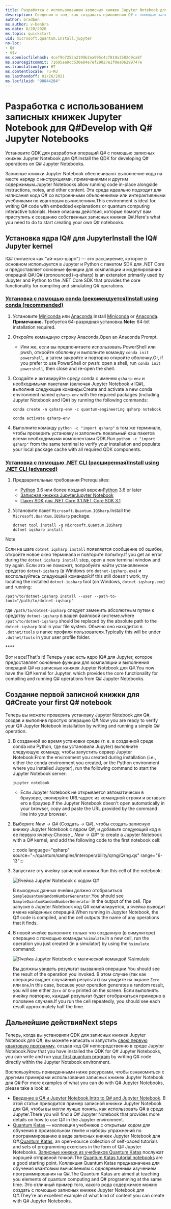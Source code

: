 ```yaml
---
title: Разработка с использованием записных книжек Jupyter Notebook для Q#
description: Сведения о том, как создавать приложения Q# с помощью записных книжек Jupyter Notebook.
author: bradben
ms.author: v-benbra
ms.date: 8/20/2020
ms.topic: quickstart
uid: microsoft.quantum.install.jupyter
no-loc:
- Q#
- $$v
ms.openlocfilehash: 4cef9b7252a2199b2ea995c4cf819a3582d9ca8f
ms.sourcegitcommit: 71605ea9cc630e84e7ef29027e1f0ea06299747e
ms.translationtype: HT
ms.contentlocale: ru-RU
ms.lasthandoff: 01/26/2021
ms.locfileid: "98844284"
---
```

# <a name="develop-with-q-jupyter-notebooks"></a><span data-ttu-id="cfd22-103">Разработка с использованием записных книжек Jupyter Notebook для Q#</span><span class="sxs-lookup"><span data-stu-id="cfd22-103">Develop with Q# Jupyter Notebooks</span></span>

<span data-ttu-id="cfd22-104">Установите QDK для разработки операций Q# с помощью записных книжек Jupyter Notebook для Q#.</span><span class="sxs-lookup"><span data-stu-id="cfd22-104">Install the QDK for developing Q# operations on Q# Jupyter Notebooks.</span></span>

<span data-ttu-id="cfd22-105">Записные книжки Jupyter Notebook обеспечивают выполнение кода на месте наряду с инструкциями, примечаниями и другим содержимым.</span><span class="sxs-lookup"><span data-stu-id="cfd22-105">Jupyter Notebooks allow running code in-place alongside instructions, notes, and other content.</span></span> <span data-ttu-id="cfd22-106">Эта среда идеально подходит для написания кода Q# со встроенными объяснениями или интерактивными учебниками по квантовым вычислениям.</span><span class="sxs-lookup"><span data-stu-id="cfd22-106">This environment is ideal for writing Q# code with embedded explanations or quantum computing interactive tutorials.</span></span> <span data-ttu-id="cfd22-107">Ниже описаны действия, которые помогут вам приступить к созданию собственных записных книжек Q#.</span><span class="sxs-lookup"><span data-stu-id="cfd22-107">Here's what you need to do to start creating your own Q# notebooks.</span></span>

## <a name="install-the-iq-jupyter-kernel"></a><span data-ttu-id="cfd22-108">Установка ядра IQ# для Jupyter</span><span class="sxs-lookup"><span data-stu-id="cfd22-108">Install the IQ# Jupyter kernel</span></span>

<span data-ttu-id="cfd22-109">IQ# (читается как "ай-кью-шарп") — это расширение, которое в основном используется в Jupyter и Python с пакетом SDK для .NET Core и предоставляет основные функции для компиляции и моделирования операций Q#.</span><span class="sxs-lookup"><span data-stu-id="cfd22-109">IQ# (pronounced i-q-sharp) is an extension primarily used by Jupyter and Python to the .NET Core SDK that provides the core functionality for compiling and simulating Q# operations.</span></span>

### <a name="install-using-conda-recommended"></a>[<span data-ttu-id="cfd22-110">Установка с помощью conda (рекомендуется)</span><span class="sxs-lookup"><span data-stu-id="cfd22-110">Install using conda (recommended)</span></span>](#tab/tabid-conda)

1. <span data-ttu-id="cfd22-111">Установите [Miniconda](https://docs.conda.io/en/latest/miniconda.html) или [Anaconda](https://www.anaconda.com/products/individual#Downloads).</span><span class="sxs-lookup"><span data-stu-id="cfd22-111">Install [Miniconda](https://docs.conda.io/en/latest/miniconda.html) or [Anaconda](https://www.anaconda.com/products/individual#Downloads).</span></span> <span data-ttu-id="cfd22-112">**Примечание.** Требуется 64-разрядная установка.</span><span class="sxs-lookup"><span data-stu-id="cfd22-112">**Note:** 64-bit installation required.</span></span>

1. <span data-ttu-id="cfd22-113">Откройте командную строку Anaconda.</span><span class="sxs-lookup"><span data-stu-id="cfd22-113">Open an Anaconda Prompt.</span></span>

   - <span data-ttu-id="cfd22-114">Или же, если вы предпочитаете использовать PowerShell или pwsh, откройте оболочку и выполните команду `conda init powershell`, а затем закройте и повторно откройте оболочку.</span><span class="sxs-lookup"><span data-stu-id="cfd22-114">Or, if you prefer to use PowerShell or pwsh: open a shell, run `conda init powershell`, then close and re-open the shell.</span></span>

1. <span data-ttu-id="cfd22-115">Создайте и активируйте среду conda с именем `qsharp-env` и необходимыми пакетами (включая Jupyter Notebook и IQ#), выполнив следующие команды:</span><span class="sxs-lookup"><span data-stu-id="cfd22-115">Create and activate a new conda environment named `qsharp-env` with the required packages (including Jupyter Notebook and IQ#) by running the following commands:</span></span>

    ```
    conda create -n qsharp-env -c quantum-engineering qsharp notebook

    conda activate qsharp-env
    ```

1. <span data-ttu-id="cfd22-116">Выполните команду `python -c "import qsharp"` в том же терминале, чтобы проверить установку и заполнить локальный кэш пакетов всеми необходимыми компонентами QDK.</span><span class="sxs-lookup"><span data-stu-id="cfd22-116">Run `python -c "import qsharp"` from the same terminal to verify your installation and populate your local package cache with all required QDK components.</span></span>

### <a name="install-using-net-cli-advanced"></a>[<span data-ttu-id="cfd22-117">Установка с помощью .NET CLI (расширенная)</span><span class="sxs-lookup"><span data-stu-id="cfd22-117">Install using .NET CLI (advanced)</span></span>](#tab/tabid-dotnetcli)

1. <span data-ttu-id="cfd22-118">Предварительные требования:</span><span class="sxs-lookup"><span data-stu-id="cfd22-118">Prerequisites:</span></span>

    - <span data-ttu-id="cfd22-119">[Python](https://www.python.org/downloads/) 3.6 или более поздней версии</span><span class="sxs-lookup"><span data-stu-id="cfd22-119">[Python](https://www.python.org/downloads/) 3.6 or later</span></span>
    - [<span data-ttu-id="cfd22-120">Записная книжка Jupyter</span><span class="sxs-lookup"><span data-stu-id="cfd22-120">Jupyter Notebook</span></span>](https://jupyter.readthedocs.io/en/latest/install.html)
    - [<span data-ttu-id="cfd22-121">Пакет SDK для .NET Core 3.1</span><span class="sxs-lookup"><span data-stu-id="cfd22-121">.NET Core SDK 3.1</span></span>](https://dotnet.microsoft.com/download/dotnet-core/3.1)

1. <span data-ttu-id="cfd22-122">Установите пакет `Microsoft.Quantum.IQSharp`.</span><span class="sxs-lookup"><span data-stu-id="cfd22-122">Install the `Microsoft.Quantum.IQSharp` package.</span></span>

    ```dotnetcli
    dotnet tool install -g Microsoft.Quantum.IQSharp
    dotnet iqsharp install
    ```

> [!NOTE]
> <span data-ttu-id="cfd22-123">Если на шаге `dotnet iqsharp install` появляется сообщение об ошибке, откройте новое окно терминала и повторите попытку.</span><span class="sxs-lookup"><span data-stu-id="cfd22-123">If you get an error during the `dotnet iqsharp install` step, open a new terminal window and try again.</span></span>
> <span data-ttu-id="cfd22-124">Если это не поможет, попробуйте найти установленное средство `dotnet-iqsharp` (в Windows это `dotnet-iqsharp.exe`) и воспользуйтесь следующей командой:</span><span class="sxs-lookup"><span data-stu-id="cfd22-124">If this still doesn't work, try locating the installed `dotnet-iqsharp` tool (on Windows, `dotnet-iqsharp.exe`) and running:</span></span>
> ```
> /path/to/dotnet-iqsharp install --user --path-to-tool="/path/to/dotnet-iqsharp"
> ```
> <span data-ttu-id="cfd22-125">где `/path/to/dotnet-iqsharp` следует заменить абсолютным путем к средству `dotnet-iqsharp` в вашей файловой системе.</span><span class="sxs-lookup"><span data-stu-id="cfd22-125">where `/path/to/dotnet-iqsharp` should be replaced by the absolute path to the `dotnet-iqsharp` tool in your file system.</span></span>
> <span data-ttu-id="cfd22-126">Обычно оно находится в `.dotnet/tools` в папке профиля пользователя.</span><span class="sxs-lookup"><span data-stu-id="cfd22-126">Typically this will be under `.dotnet/tools` in your user profile folder.</span></span>
    
<span data-ttu-id="cfd22-127">\*\*_</span><span class="sxs-lookup"><span data-stu-id="cfd22-127">\*\*_</span></span>

<span data-ttu-id="cfd22-128">Вот и все!</span><span class="sxs-lookup"><span data-stu-id="cfd22-128">That's it!</span></span> <span data-ttu-id="cfd22-129">Теперь у вас есть ядро IQ# для Jupyter, которое предоставляет основные функции для компиляции и выполнения операций Q# из записных книжек Jupyter Notebook для Q#.</span><span class="sxs-lookup"><span data-stu-id="cfd22-129">You now have the IQ# kernel for Jupyter, which provides the core functionality for compiling and running Q# operations from Q# Jupyter Notebooks.</span></span>

## <a name="create-your-first-q-notebook"></a><span data-ttu-id="cfd22-130">Создание первой записной книжки для Q#</span><span class="sxs-lookup"><span data-stu-id="cfd22-130">Create your first Q# notebook</span></span>

<span data-ttu-id="cfd22-131">Теперь вы можете проверить установку Jupyter Notebook для Q#, создав и выполнив простую операцию Q#.</span><span class="sxs-lookup"><span data-stu-id="cfd22-131">Now you are ready to verify your Q# Jupyter Notebook installation by writing and running a simple Q# operation.</span></span>

1. <span data-ttu-id="cfd22-132">В созданной во время установки среде (т. е. в созданной среде conda или Python, где вы установили Jupyter) выполните следующую команду, чтобы запустить сервер Jupyter Notebook:</span><span class="sxs-lookup"><span data-stu-id="cfd22-132">From the environment you created during installation (i.e., either the conda environment you created, or the Python environment where you installed Jupyter), run the following command to start the Jupyter Notebook server:</span></span>

    ```
    jupyter notebook
    ```

    - <span data-ttu-id="cfd22-133">Если Jupyter Notebook не открывается автоматически в браузере, скопируйте URL-адрес из командной строки и вставьте его в браузер.</span><span class="sxs-lookup"><span data-stu-id="cfd22-133">If the Jupyter Notebook doesn't open automatically in your browser, copy and paste the URL provided by the command line into your browser.</span></span>

1. <span data-ttu-id="cfd22-134">Выберите *New → Q#* (Создать → Q#), чтобы создать записную книжку Jupyter Notebook с ядром Q#, и добавьте следующий код в ее первую ячейку:</span><span class="sxs-lookup"><span data-stu-id="cfd22-134">Choose _ *New → Q#*\* to create a Jupyter Notebook with a Q# kernel, and add the following code to the first notebook cell:</span></span>

    :::code language="qsharp" source="~/quantum/samples/interoperability/qrng/Qrng.qs" range="6-13":::

1. <span data-ttu-id="cfd22-135">Запустите эту ячейку записной книжки.</span><span class="sxs-lookup"><span data-stu-id="cfd22-135">Run this cell of the notebook:</span></span>

    ![Ячейка Jupyter Notebook с кодом Q#](~/media/install-guide-jupyter.png)

    <span data-ttu-id="cfd22-137">В выходных данных ячейки должно отобразиться `SampleQuantumRandomNumberGenerator`.</span><span class="sxs-lookup"><span data-stu-id="cfd22-137">You should see `SampleQuantumRandomNumberGenerator` in the output of the cell.</span></span> <span data-ttu-id="cfd22-138">При запуске в Jupyter Notebook код Q# компилируется, а ячейка выводит имена найденных операций.</span><span class="sxs-lookup"><span data-stu-id="cfd22-138">When running in Jupyter Notebook, the Q# code is compiled, and the cell outputs the name of any operations that it finds.</span></span>

1. <span data-ttu-id="cfd22-139">В новой ячейке выполните только что созданную (в симуляторе) операцию с помощью команды `%simulate`.</span><span class="sxs-lookup"><span data-stu-id="cfd22-139">In a new cell, run the operation you just created (in a simulator) by using the `%simulate` command:</span></span>

    ![Ячейка Jupyter Notebook с магической командой %simulate](~/media/install-guide-jupyter-simulate.png)

    <span data-ttu-id="cfd22-141">Вы должны увидеть результат вызванной операции.</span><span class="sxs-lookup"><span data-stu-id="cfd22-141">You should see the result of the operation you invoked.</span></span> <span data-ttu-id="cfd22-142">В этом случае (так как операция выдает случайный результат) вы увидите на экране `Zero` или `One`.</span><span class="sxs-lookup"><span data-stu-id="cfd22-142">In this case, because your operation generates a random result, you will see either `Zero` or `One` printed on the screen.</span></span> <span data-ttu-id="cfd22-143">Если выполнять ячейку повторно, каждый результат будет отображаться примерно в половине случаев.</span><span class="sxs-lookup"><span data-stu-id="cfd22-143">If you run the cell repeatedly, you should see each result approximately half the time.</span></span>

## <a name="next-steps"></a><span data-ttu-id="cfd22-144">Дальнейшие действия</span><span class="sxs-lookup"><span data-stu-id="cfd22-144">Next steps</span></span>

<span data-ttu-id="cfd22-145">Теперь, когда вы установили QDK для записных книжек Jupyter Notebook для Q#, вы можете написать и запустить [свою первую квантовую программу](xref:microsoft.quantum.quickstarts.qrng), создав код Q# непосредственно в среде Jupyter Notebook.</span><span class="sxs-lookup"><span data-stu-id="cfd22-145">Now that you have installed the QDK for Q# Jupyter Notebooks, you can write and run [your first quantum program](xref:microsoft.quantum.quickstarts.qrng) by writing Q# code directly within the Jupyter Notebook environment.</span></span>

<span data-ttu-id="cfd22-146">Воспользуйтесь приведенными ниже ресурсами, чтобы ознакомиться с другими примерами использования записных книжек Jupyter Notebook для Q#:</span><span class="sxs-lookup"><span data-stu-id="cfd22-146">For more examples of what you can do with Q# Jupyter Notebooks, please take a look at:</span></span>

- <span data-ttu-id="cfd22-147">[Введение в Q# и Jupyter Notebook.](https://docs.microsoft.com/samples/microsoft/quantum/intro-to-qsharp-jupyter/)</span><span class="sxs-lookup"><span data-stu-id="cfd22-147">[Intro to Q# and Jupyter Notebook](https://docs.microsoft.com/samples/microsoft/quantum/intro-to-qsharp-jupyter/).</span></span> <span data-ttu-id="cfd22-148">В этой статье приводится пример записной книжки Jupyter Notebook для Q#, чтобы вы могли лучше понять, как использовать Q# в среде Jupyter.</span><span class="sxs-lookup"><span data-stu-id="cfd22-148">There you will find a Q# Jupyter Notebook that provides more details on how to use Q# in the Jupyter environment.</span></span>
- <span data-ttu-id="cfd22-149">[Quantum Katas](xref:microsoft.quantum.overview.katas) — коллекция учебников с открытым кодом для обучения в произвольном темпе и наборы упражнений по программированию в виде записных книжек Jupyter Notebook для Q#.</span><span class="sxs-lookup"><span data-stu-id="cfd22-149">[Quantum Katas](xref:microsoft.quantum.overview.katas), an open-source collection of self-paced tutorials and sets of programming exercises in the form of Q# Jupyter Notebooks.</span></span> <span data-ttu-id="cfd22-150">[Записные книжки из учебников Quantum Katas](https://github.com/microsoft/QuantumKatas#tutorial-topics) послужат хорошей отправной точкой.</span><span class="sxs-lookup"><span data-stu-id="cfd22-150">The [Quantum Katas tutorial notebooks](https://github.com/microsoft/QuantumKatas#tutorial-topics) are a good starting point.</span></span> <span data-ttu-id="cfd22-151">Коллекция Quantum Katas предназначена для обучения квантовым вычислениям с одновременным изучением программирования на Q#.</span><span class="sxs-lookup"><span data-stu-id="cfd22-151">The Quantum Katas are aimed at teaching you elements of quantum computing and Q# programming at the same time.</span></span> <span data-ttu-id="cfd22-152">Это отличный пример того, какого рода содержимое можно создать с помощью записных книжек Jupyter Notebook для Q#.</span><span class="sxs-lookup"><span data-stu-id="cfd22-152">They're an excellent example of what kind of content you can create with Q# Jupyter Notebooks.</span></span>
